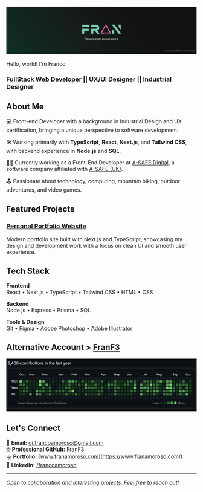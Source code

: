 ![FullStack Web Developer || Industrial Designer](https://github.com/Frankovg/Frankovg/blob/main/in-banner.png)

 Hello, world! I'm Franco

### FullStack Web Developer || UX/UI Designer || Industrial Designer 

## About Me

💻 Front-end Developer with a background in Industrial Design and UX certification, bringing a unique perspective to software development.

🛠 Working primarily with **TypeScript**, **React**, **Next.js**, and **Tailwind CSS**, with backend experience in **Node.js** and **SQL**.

👨‍💻 Currently working as a Front-End Developer at [A-SAFE Digital](https://asafedigital.com/), a software company affiliated with [A-SAFE (UK)](https://www.asafe.com/).

🕹 Passionate about technology, computing, mountain biking, outdoor adventures, and video games.

## Featured Projects

### [Personal Portfolio Website]([link-to-project](https://github.com/Frankovg/MyWebPortfolio2.0))
Modern portfolio site built with Next.js and TypeScript, showcasing my design and development work with a focus on clean UI and smooth user experience.

## Tech Stack

**Frontend**  
React • Next.js • TypeScript • Tailwind CSS • HTML • CSS

**Backend**  
Node.js • Express • Prisma • SQL

**Tools & Design**  
Git • Figma • Adobe Photoshop • Adobe Illustrator

## Alternative Account > [FranF3](https://github.com/FranF3) 

![FranF3 last year contributions](https://github.com/Frankovg/Frankovg/blob/main/screenshot_franf3.png)

## Let's Connect

📧 **Email:** di.francoamoroso@gmail.com  
🤓 **Professional GitHub:** [FranF3](https://github.com/FranF3)  
🛸 **Portfolio:** [www.franamoroso.com](https://www.franamoroso.com/)  
📶 **LinkedIn:** [/francoamoroso](https://www.linkedin.com/in/francoamoroso/)

---

*Open to collaboration and interesting projects. Feel free to reach out!*
